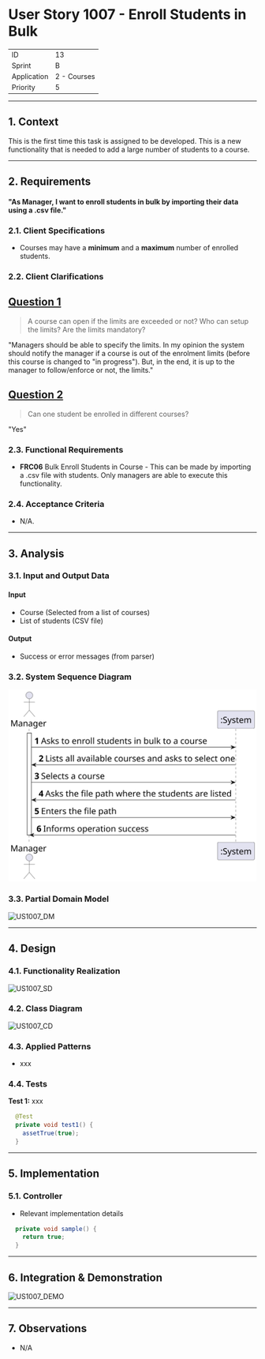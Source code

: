 # User Story 1007 - Enroll Students in Bulk

|             |             |
| ----------- | ----------- |
| ID          | 13          |
| Sprint      | B           |
| Application | 2 - Courses |
| Priority    | 5           |

---

## 1. Context

This is the first time this task is assigned to be developed. This is a new functionality that is needed to add a large number of students to a course.

---

## 2. Requirements

#### "As Manager, I want to enroll students in bulk by importing their data using a .csv file."

### 2.1. Client Specifications

- Courses may have a **minimum** and a **maximum** number of enrolled students.

### 2.2. Client Clarifications

## [Question 1](https://moodle.isep.ipp.pt/mod/forum/discuss.php?d=21913)

> A course can open if the limits are exceeded or not? Who can setup the limits? Are the limits mandatory?

"Managers should be able to specify the limits. In my opinion the system should notify the manager if a course is out of the enrolment limits (before this course is changed to "in progress"). But, in the end, it is up to the manager to follow/enforce or not, the limits."

## [Question 2](https://moodle.isep.ipp.pt/mod/forum/discuss.php?d=21922)

> Can one student be enrolled in different courses?

"Yes"

### 2.3. Functional Requirements

- **FRC06** Bulk Enroll Students in Course - This can be made by importing a .csv file with students. Only managers are able to execute this functionality.

### 2.4. Acceptance Criteria

- N/A.

---

## 3. Analysis

### 3.1. Input and Output Data

#### Input

- Course (Selected from a list of courses)
- List of students (CSV file)

#### Output

- Success or error messages (from parser)

### 3.2. System Sequence Diagram

![US1007_SSD](out/US1007_SSD.svg)

### 3.3. Partial Domain Model

![US1007_DM](out/US1007_DM.svg)

---

## 4. Design

### 4.1. Functionality Realization

![US1007_SD](out/US1007_SD.svg)

### 4.2. Class Diagram

![US1007_CD](out/US1007_CD.svg)

### 4.3. Applied Patterns

- xxx

### 4.4. Tests

**Test 1:** xxx

```java
  @Test
  private void test1() {
    assetTrue(true);
  }
```

---

## 5. Implementation

### 5.1. Controller

- Relevant implementation details

```java
  private void sample() {
    return true;
  }
```

---

## 6. Integration & Demonstration

![US1007_DEMO](US1007_DEMO.png)

---

## 7. Observations

- N/A

